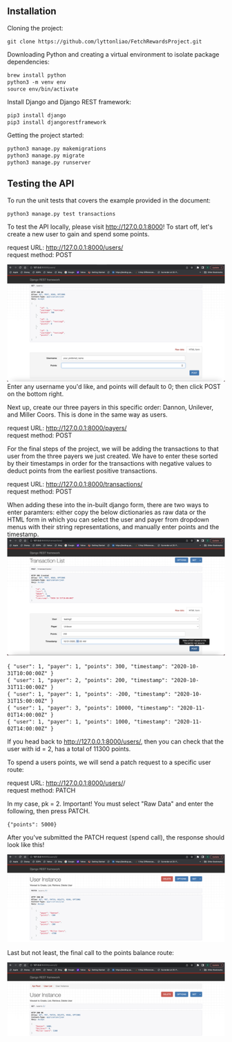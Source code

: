 ## Installation


Cloning the project:
```
git clone https://github.com/lyttonliao/FetchRewardsProject.git
```

Downloading Python and creating a virtual environment to isolate package 
dependencies:
```
brew install python
python3 -m venv env
source env/bin/activate
```

Install Django and Django REST framework:
```
pip3 install django
pip3 install djangorestframework
```

Getting the project started:
```
python3 manage.py makemigrations
python3 manage.py migrate
python3 manage.py runserver
```


## Testing the API


To run the unit tests that covers the example provided in the document:
```
python3 manage.py test transactions
```

To test the API locally, please visit http://127.0.0.1:8000! To start off, 
let's create a new user to gain and spend some points.

request URL: http://127.0.0.1:8000/users/  
request method: POST  

![Create user](https://github.com/lyttonliao/FetchRewardsProject/blob/main/assets/fetch_ss1.png)
Enter any username you'd like, and points will default to 0; then click POST
on the bottom right.

Next up, create our three payers in this specific order: Dannon, Unilever, 
and Miller Coors. This is done in the same way as users.  

request URL: http://127.0.0.1:8000/payers/  
request method: POST  

For the final steps of the project, we will be adding the transactions to that
user from the three payers we just created. We have to enter these sorted by
their timestamps in order for the transactions with negative values to deduct
points from the earliest positive transactions.

request URL: http://127.0.0.1:8000/transactions/  
request method: POST  

When adding these into the in-built django form, there are two ways to enter 
paramters: either copy the below dictionaries as raw data or the HTML form in 
which you can select the user and payer from dropdown menus with their string
representations, and manually enter points and the timestamp.
![Create payers](https://github.com/lyttonliao/FetchRewardsProject/blob/main/assets/fetch_ss2.png)

```
{ "user": 1, "payer": 1, "points": 300, "timestamp": "2020-10-31T10:00:00Z" }
{ "user": 1, "payer": 2, "points": 200, "timestamp": "2020-10-31T11:00:00Z" }
{ "user": 1, "payer": 1, "points": -200, "timestamp": "2020-10-31T15:00:00Z" }
{ "user": 1, "payer": 3, "points": 10000, "timestamp": "2020-11-01T14:00:00Z" }
{ "user": 1, "payer": 1, "points": 1000, "timestamp": "2020-11-02T14:00:00Z" }
```

If you head back to http://127.0.0.1:8000/users/, then you can check that
the user with id = 2, has a total of 11300 points.

To spend a users points, we will send a patch request to a specific user route:  

request URL: http://127.0.0.1:8000/users/<pk>/  
request method: PATCH  

In my case, pk = 2. Important! You must select "Raw Data" and enter the 
following, then press PATCH.
```
{"points": 5000}
```

After you've submitted the PATCH request (spend call), the response should look like this!  

![Show spend call response](https://github.com/lyttonliao/FetchRewardsProject/blob/main/assets/fetch_ss5.png)  

Last but not least, the final call to the points balance route:  

![Point balance call](https://github.com/lyttonliao/FetchRewardsProject/blob/main/assets/fetch_ss6.png)  